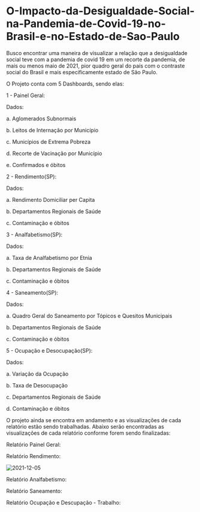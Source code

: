 # O-Impacto-da-Desigualdade-Social-na-Pandemia-de-Covid-19-no-Brasil-e-no-Estado-de-Sao-Paulo

Busco encontrar uma maneira de visualizar a relação que a desigualdade social teve com a pandemia de covid 19 em um recorte da pandemia, de mais ou menos maio de 2021, pior quadro geral do país com o contraste social do Brasil e mais especificamente estado de São Paulo.

O Projeto conta com 5 Dashboards, sendo elas:

1 - Painel Geral:

Dados:

a. Aglomerados Subnormais

b. Leitos de Internação por Município

c. Municípios de Extrema Pobreza

d. Recorte de Vacinação por Município

e. Confirmados e óbitos
    
    
2 - Rendimento(SP):

Dados:

a. Rendimento Domiciliar per Capita

b. Departamentos Regionais de Saúde

c. Contaminação e óbitos


3 - Analfabetismo(SP):

Dados:

a. Taxa de Analfabetismo por Etnia

b. Departamentos Regionais de Saúde

c. Contaminação e óbitos
    
    
4 - Saneamento(SP):

Dados:

a. Quadro Geral do Saneamento por Tópicos e Quesitos Municipais

b. Departamentos Regionais de Saúde

c. Contaminação e óbitos
    
    
5 - Ocupação e Desocupação(SP):

Dados:

a. Variação da Ocupação

b. Taxa de Desocupação

c. Departamentos Regionais de Saúde

d. Contaminação e óbitos
    
O projeto ainda se encontra em andamento e as visualizações de cada relatório estão sendo trabalhadas. Abaixo serão encontradas as visualizações de cada relatório conforme forem sendo finalizadas:

Relatório Painel Geral:

Relatório Rendimento:

![2021-12-05](https://user-images.githubusercontent.com/90016924/144757628-c2d22c47-90a8-46e6-b12d-fbe854aee83e.png)

Relatório Analfabetismo:

Relatório Saneamento:

Relatório Ocupação e Descupação - Trabalho:
